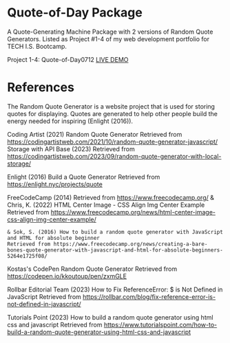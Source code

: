 # Quote-of-Day Package
A Quote-Generating Machine Package with 2 versions of Random Quote Generators. 
Listed as Project #1-4 of my web development portfolio for TECH I.S. Bootcamp.

Project 1-4: Quote-of-Day0712 [LIVE DEMO](https://quote-of-day0712.netlify.app/)

# References 
The Random Quote Generator is a website project that is used for storing quotes for displaying. 
Quotes are generated to help other people build the energy needed for inspiring (Enlight (2016)).

  Coding Artist (2021) Random Quote Generator
Retrieved from https://codingartistweb.com/2021/10/random-quote-generator-javascript/
Storage with API Base (2023) Retrieved from https://codingartistweb.com/2023/09/random-quote-generator-with-local-storage/

  Enlight (2016) Build a Quote Generator
Retrieved from https://enlight.nyc/projects/quote

FreeCodeCamp (2014) Retrieved from https://www.freecodecamp.org/
    & Chris, K. (2022) HTML Center Image - CSS Align Img Center Example
    Retrieved from https://www.freecodecamp.org/news/html-center-image-css-align-img-center-example/
    
    & Sok, S. (2016) How to build a random quote generator with JavaScript and HTML for absolute beginner
    Retrieved from https://www.freecodecamp.org/news/creating-a-bare-bones-quote-generator-with-javascript-and-html-for-absolute-beginners-5264e1725f08/


  Kostas's CodePen Random Quote Generator
Retrieved from https://codepen.io/kkoutoup/pen/zxmGLE


  Rollbar Editorial Team (2023) How to Fix ReferenceError: $ is Not Defined in JavaScript
Retrieved from https://rollbar.com/blog/fix-reference-error-is-not-defined-in-javascript/


  Tutorials Point (2023) How to build a random quote generator using html css and javascript
Retrieved from https://www.tutorialspoint.com/how-to-build-a-random-quote-generator-using-html-css-and-javascript
